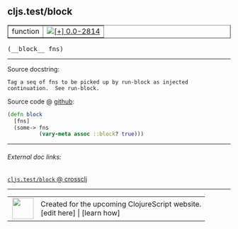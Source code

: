 ## cljs.test/block



 <table border="1">
<tr>
<td>function</td>
<td><a href="https://github.com/cljsinfo/cljs-api-docs/tree/0.0-2814"><img valign="middle" alt="[+] 0.0-2814" title="Added in 0.0-2814" src="https://img.shields.io/badge/+-0.0--2814-lightgrey.svg"></a> </td>
</tr>
</table>


 <samp>
(__block__ fns)<br>
</samp>

---





Source docstring:

```
Tag a seq of fns to be picked up by run-block as injected
continuation.  See run-block.
```


Source code @ [github](https://github.com/clojure/clojurescript/blob/r3115/src/cljs/cljs/test.cljs#L426-L431):

```clj
(defn block
  [fns]
  (some-> fns
          (vary-meta assoc ::block? true)))
```

<!--
Repo - tag - source tree - lines:

 <pre>
clojurescript @ r3115
└── src
    └── cljs
        └── cljs
            └── <ins>[test.cljs:426-431](https://github.com/clojure/clojurescript/blob/r3115/src/cljs/cljs/test.cljs#L426-L431)</ins>
</pre>

-->

---



###### External doc links:

[`cljs.test/block` @ crossclj](http://crossclj.info/fun/cljs.test.cljs/block.html)<br>

---

 <table>
<tr><td>
<img valign="middle" align="right" width="48px" src="http://i.imgur.com/Hi20huC.png">
</td><td>
Created for the upcoming ClojureScript website.<br>
[edit here] | [learn how]
</td></tr></table>

[edit here]:https://github.com/cljsinfo/cljs-api-docs/blob/master/cljsdoc/cljs.test_block.cljsdoc
[learn how]:https://github.com/cljsinfo/cljs-api-docs/wiki/cljsdoc-files

<!--

This information was too distracting to show to readers, but I'll leave it
commented here since it is helpful to:

- pretty-print the data used to generate this document
- and show how to retrieve that data



The API data for this symbol:

```clj
{:ns "cljs.test",
 :name "block",
 :signature ["[fns]"],
 :history [["+" "0.0-2814"]],
 :type "function",
 :full-name-encode "cljs.test_block",
 :source {:code "(defn block\n  [fns]\n  (some-> fns\n          (vary-meta assoc ::block? true)))",
          :title "Source code",
          :repo "clojurescript",
          :tag "r3115",
          :filename "src/cljs/cljs/test.cljs",
          :lines [426 431]},
 :full-name "cljs.test/block",
 :docstring "Tag a seq of fns to be picked up by run-block as injected\ncontinuation.  See run-block."}

```

Retrieve the API data for this symbol:

```clj
;; from Clojure REPL
(require '[clojure.edn :as edn])
(-> (slurp "https://raw.githubusercontent.com/cljsinfo/cljs-api-docs/catalog/cljs-api.edn")
    (edn/read-string)
    (get-in [:symbols "cljs.test/block"]))
```

-->
